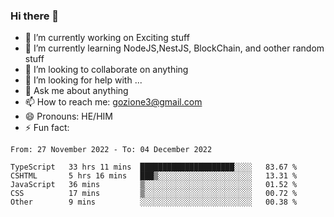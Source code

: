 ### Hi there 👋

<!--
**charlieScript/charlieScript** is a ✨ _special_ ✨ repository because its `README.md` (this file) appears on your GitHub profile.

Here are some ideas to get you started: -->

- 🔭 I’m currently working on Exciting stuff
- 🌱 I’m currently learning NodeJS,NestJS, BlockChain, and oother random stuff
- 👯 I’m looking to collaborate on anything
- 🤔 I’m looking for help with ...
- 💬 Ask me about anything
- 📫 How to reach me: gozione3@gmail.com
- 😄 Pronouns: HE/HIM
- ⚡ Fun fact: 
<!--START_SECTION:waka-->

```text
From: 27 November 2022 - To: 04 December 2022

TypeScript   33 hrs 11 mins  █████████████████████░░░░   83.67 %
CSHTML       5 hrs 16 mins   ███▒░░░░░░░░░░░░░░░░░░░░░   13.31 %
JavaScript   36 mins         ▒░░░░░░░░░░░░░░░░░░░░░░░░   01.52 %
CSS          17 mins         ▒░░░░░░░░░░░░░░░░░░░░░░░░   00.72 %
Other        9 mins          ░░░░░░░░░░░░░░░░░░░░░░░░░   00.38 %
```

<!--END_SECTION:waka-->
